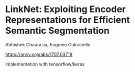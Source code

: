 # LinkNet: Exploiting Encoder Representations for Efficient Semantic Segmentation

Abhishek Chaurasia, Eugenio Culurciello

https://arxiv.org/abs/1707.03718

implementetion with tensorflow/keras  